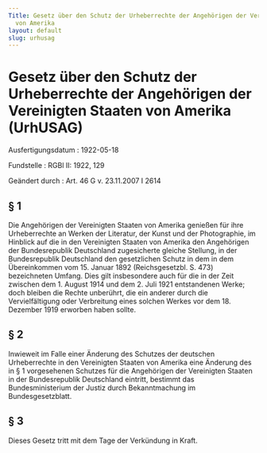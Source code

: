 ```yaml
---
Title: Gesetz über den Schutz der Urheberrechte der Angehörigen der Vereinigten Staaten
  von Amerika
layout: default
slug: urhusag
---
```


# Gesetz über den Schutz der Urheberrechte der Angehörigen der Vereinigten Staaten von Amerika (UrhUSAG)

Ausfertigungsdatum
:   1922-05-18

Fundstelle
:   RGBl II: 1922, 129

Geändert durch
:   Art. 46 G v. 23.11.2007 I 2614


## § 1

Die Angehörigen der Vereinigten Staaten von Amerika genießen für ihre
Urheberrechte an Werken der Literatur, der Kunst und der Photographie,
im Hinblick auf die in den Vereinigten Staaten von Amerika den
Angehörigen der Bundesrepublik Deutschland zugesicherte gleiche
Stellung, in der Bundesrepublik Deutschland den gesetzlichen Schutz in
dem in dem Übereinkommen vom 15. Januar 1892 (Reichsgesetzbl. S. 473)
bezeichneten Umfang. Dies gilt insbesondere auch für die in der Zeit
zwischen dem 1. August 1914 und dem 2. Juli 1921 entstandenen Werke;
doch bleiben die Rechte unberührt, die ein anderer durch die
Vervielfältigung oder Verbreitung eines solchen Werkes vor dem 18.
Dezember 1919 erworben haben sollte.


## § 2

Inwieweit im Falle einer Änderung des Schutzes der deutschen
Urheberrechte in den Vereinigten Staaten von Amerika eine Änderung des
in § 1 vorgesehenen Schutzes für die Angehörigen der Vereinigten
Staaten in der Bundesrepublik Deutschland eintritt, bestimmt das
Bundesministerium der Justiz durch Bekanntmachung im
Bundesgesetzblatt.


## § 3

Dieses Gesetz tritt mit dem Tage der Verkündung in Kraft.

